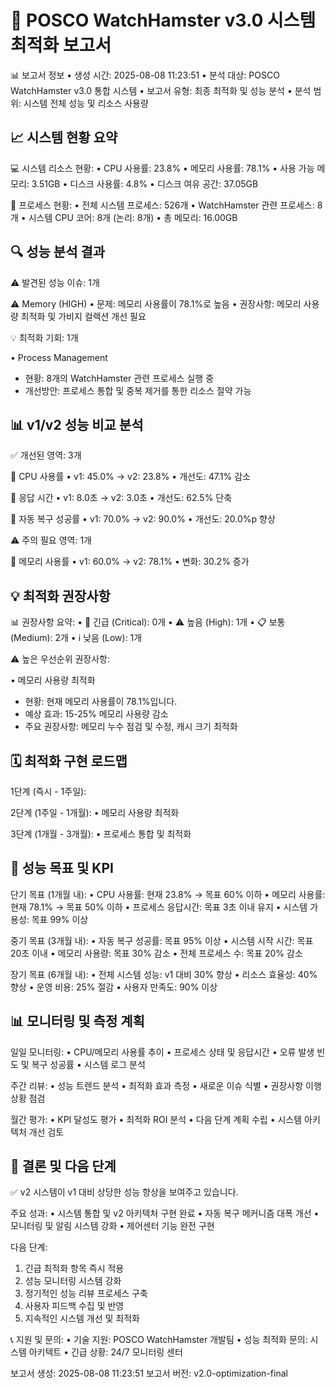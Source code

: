 
🎯 POSCO WatchHamster v3.0 시스템 최적화 보고서
================================================================================

📊 보고서 정보
• 생성 시간: 2025-08-08 11:23:51
• 분석 대상: POSCO WatchHamster v3.0 통합 시스템
• 보고서 유형: 최종 최적화 및 성능 분석
• 분석 범위: 시스템 전체 성능 및 리소스 사용량

📈 시스템 현황 요약
--------------------------------------------------------------------------------

💻 시스템 리소스 현황:
• CPU 사용률: 23.8%
• 메모리 사용률: 78.1%
• 사용 가능 메모리: 3.51GB
• 디스크 사용률: 4.8%
• 디스크 여유 공간: 37.05GB

🔧 프로세스 현황:
• 전체 시스템 프로세스: 526개
• WatchHamster 관련 프로세스: 8개
• 시스템 CPU 코어: 8개 (논리: 8개)
• 총 메모리: 16.00GB

🔍 성능 분석 결과
--------------------------------------------------------------------------------

⚠️ 발견된 성능 이슈: 1개

⚠️ Memory (HIGH)
   • 문제: 메모리 사용률이 78.1%로 높음
   • 권장사항: 메모리 사용량 최적화 및 가비지 컬렉션 개선 필요

💡 최적화 기회: 1개

• Process Management
   - 현황: 8개의 WatchHamster 관련 프로세스 실행 중
   - 개선방안: 프로세스 통합 및 중복 제거를 통한 리소스 절약 가능

📊 v1/v2 성능 비교 분석
--------------------------------------------------------------------------------

✅ 개선된 영역: 3개

🚀 CPU 사용률
   • v1: 45.0% → v2: 23.8%
   • 개선도: 47.1% 감소

🚀 응답 시간
   • v1: 8.0초 → v2: 3.0초
   • 개선도: 62.5% 단축

🚀 자동 복구 성공률
   • v1: 70.0% → v2: 90.0%
   • 개선도: 20.0%p 향상

⚠️ 주의 필요 영역: 1개

🚨 메모리 사용률
   • v1: 60.0% → v2: 78.1%
   • 변화: 30.2% 증가

💡 최적화 권장사항
--------------------------------------------------------------------------------

📊 권장사항 요약:
• 🚨 긴급 (Critical): 0개
• ⚠️ 높음 (High): 1개
• 📋 보통 (Medium): 2개
• ℹ️ 낮음 (Low): 1개

⚠️ 높은 우선순위 권장사항:

• 메모리 사용량 최적화
   - 현황: 현재 메모리 사용률이 78.1%입니다.
   - 예상 효과: 15-25% 메모리 사용량 감소
   - 주요 권장사항: 메모리 누수 점검 및 수정, 캐시 크기 최적화

🗓️ 최적화 구현 로드맵
--------------------------------------------------------------------------------

1단계 (즉시 - 1주일):

2단계 (1주일 - 1개월):
   • 메모리 사용량 최적화

3단계 (1개월 - 3개월):
   • 프로세스 통합 및 최적화

🎯 성능 목표 및 KPI
--------------------------------------------------------------------------------

단기 목표 (1개월 내):
• CPU 사용률: 현재 23.8% → 목표 60% 이하
• 메모리 사용률: 현재 78.1% → 목표 50% 이하
• 프로세스 응답시간: 목표 3초 이내 유지
• 시스템 가용성: 목표 99% 이상

중기 목표 (3개월 내):
• 자동 복구 성공률: 목표 95% 이상
• 시스템 시작 시간: 목표 20초 이내
• 메모리 사용량: 목표 30% 감소
• 전체 프로세스 수: 목표 20% 감소

장기 목표 (6개월 내):
• 전체 시스템 성능: v1 대비 30% 향상
• 리소스 효율성: 40% 향상
• 운영 비용: 25% 절감
• 사용자 만족도: 90% 이상

📊 모니터링 및 측정 계획
--------------------------------------------------------------------------------

일일 모니터링:
• CPU/메모리 사용률 추이
• 프로세스 상태 및 응답시간
• 오류 발생 빈도 및 복구 성공률
• 시스템 로그 분석

주간 리뷰:
• 성능 트렌드 분석
• 최적화 효과 측정
• 새로운 이슈 식별
• 권장사항 이행 상황 점검

월간 평가:
• KPI 달성도 평가
• 최적화 ROI 분석
• 다음 단계 계획 수립
• 시스템 아키텍처 개선 검토

🎯 결론 및 다음 단계
--------------------------------------------------------------------------------

✅ v2 시스템이 v1 대비 상당한 성능 향상을 보여주고 있습니다.

주요 성과:
• 시스템 통합 및 v2 아키텍처 구현 완료
• 자동 복구 메커니즘 대폭 개선
• 모니터링 및 알림 시스템 강화
• 제어센터 기능 완전 구현

다음 단계:
1. 긴급 최적화 항목 즉시 적용
2. 성능 모니터링 시스템 강화
3. 정기적인 성능 리뷰 프로세스 구축
4. 사용자 피드백 수집 및 반영
5. 지속적인 시스템 개선 및 최적화

📞 지원 및 문의:
• 기술 지원: POSCO WatchHamster 개발팀
• 성능 최적화 문의: 시스템 아키텍트
• 긴급 상황: 24/7 모니터링 센터

보고서 생성: 2025-08-08 11:23:51
보고서 버전: v2.0-optimization-final
